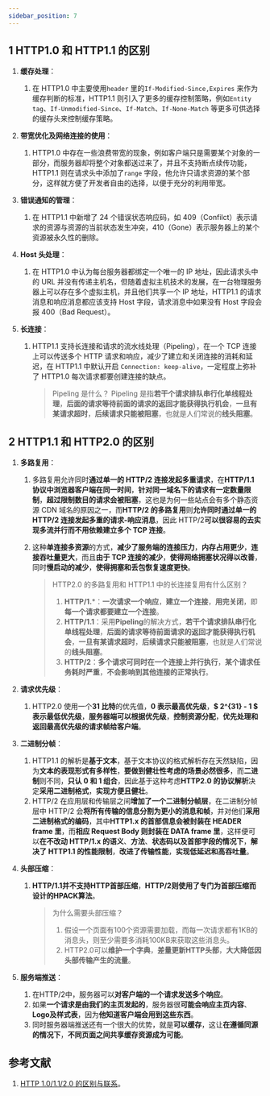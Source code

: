 ```yaml
---
sidebar_position: 7
---
```


## 1 HTTP1.0 和 HTTP1.1 的区别

1. **缓存处理**：

   1. 在 HTTP1.0 中主要使用`header` 里的`If-Modified-Since,Expires` 来作为缓存判断的标准，HTTP1.1 则引入了更多的缓存控制策略，例如`Entity tag`、`If-Unmodified-Since`、`If-Match`、`If-None-Match` 等更多可供选择的缓存头来控制缓存策略。
2. **带宽优化及网络连接的使用**：

   1. HTTP1.0 中存在一些浪费带宽的现象，例如客户端只是需要某个对象的一部分，而服务器却将整个对象都送过来了，并且不支持断点续传功能，HTTP1.1 则在请求头中添加了`range` 字段，他允许只请求资源的某个部分，这样就方便了开发者自由的选择，以便于充分的利用带宽。
3. **错误通知的管理**：

   1. 在 HTTP1.1 中新增了 24 个错误状态响应码，如 409（Confilct）表示请求的资源与资源的当前状态发生冲突，410（Gone）表示服务器上的某个资源被永久性的删除。
4. **Host 头处理**：

   1. 在 HTTP1.0 中认为每台服务器都绑定一个唯一的 IP 地址，因此请求头中的 URL 并没有传递主机名，但随着虚拟主机技术的发展，在一台物理服务器上可以存在多个虚拟主机，并且他们共享一个 IP 地址，HTTP1.1 的请求消息和响应消息都应该支持 Host 字段，请求消息中如果没有 Host 字段会报 400（Bad Request）。
5. **长连接**：

   1. HTTP1.1 支持长连接和请求的流水线处理（Pipeling），在一个 TCP 连接上可以传送多个 HTTP 请求和响应，减少了建立和关闭连接的消耗和延迟，在 HTTP1.1 中默认开启 `Connection: keep-alive`，一定程度上弥补了 HTTP1.0 每次请求都要创建连接的缺点。

      > Pipeling 是什么？
      > Pipeling 是指**若干个请求排队串行化单线程处理**，**后面的请求等待前面的请求的返回才能获得执行机会**，**一旦有某请求超时**，**后续请求只能被阻塞**，也就是人们常说的**线头阻塞**。
      >

## 2 HTTP1.1 和 HTTP2.0 的区别

1. **多路复用**：

   1. 多路复用允许同时**通过单一的 HTTP/2 连接发起多重请求**，在**HTTP/1.1 协议中浏览器客户端在同一时间**，**针对同一域名下的请求有一定数量限制**，**超过限制数目的请求会被阻塞**，这也是为何一些站点会有多个静态资源 CDN 域名的原因之一，而**HTTP/2 的多路复用**则**允许同时通过单一的 HTTP/2 连接发起多重的请求-响应消息**，因此 HTTP/2**可以很容易的去实现多流并行而不用依赖建立多个 TCP 连接**。
   2. 这种**单连接多资源**的方式，**减少了服务端的连接压力**，**内存占用更少**，**连接吞吐量更大**，而且**由于 TCP 连接的减少**，**使得网络拥塞状况得以改善**，同时**慢启动的减少**，**使得拥塞和丢包恢复速度更快**。

      > HTTP2.0 的多路复用和 HTTP1.1 中的长连接复用有什么区别？
      >
      > 1. **HTTP/1.**\*：**一次请求一个响应**，**建立一个连接**，**用完关闭**，即**每一个请求都要建立一个连接**。
      > 2. ****HTTP/1.1****：采用**Pipeling**的解决方式，**若干个请求排队串行化单线程处理**，**后面的请求等待前面请求的返回才能获得执行机会**，**一旦有某请求超时**，**后续请求只能被阻塞**，也就是人们常说的**线头阻塞**。
      > 3. **HTTP/2**：**多个请求可同时在一个连接上并行执行**，**某个请求任务耗时严重**，**不会影响到其他连接的正常执行**。
      >
2. **请求优先级**：

   1. HTTP2.0 使用一个**31 比特**的优先值，**0 表示最高优先级**，**$ 2^{31} - 1 $ 表示最低优先级**，**服务器端可以根据优先级**，**控制资源分配**，**优先处理和返回最高优先级的请求帧给客户端**。
3. **二进制分帧**：

   1. HTTP1.1 的解析是**基于文本**，基于文本协议的格式解析存在天然缺陷，因为**文本的表现形式有多样性**，**要做到健壮性考虑的场景必然很多**，而**二进制**则不同，**只认 0 和 1 组合**，因此基于这种考虑**HTTP2.0 的协议解析**决定**采用二进制格式**，**实现方便且健壮**。
   2. HTTP/2 在应用层和传输层之间**增加了一个二进制分帧层**，在二进制分帧层中 HTTP/2 会**将所有传输的信息分割为更小的消息和帧**，并对他们**采用二进制格式的编码**，其中**HTTP1.x 的首部信息会被封装在 HEADER frame 里**，而**相应 Request Body 则封装在 DATA frame 里**，这样便可以**在不改动 HTTP/1.x 的语义**、**方法**、**状态码以及首部字段的情况下**，**解决了 HTTP1.1 的性能限制**，**改进了传输性能**，**实现低延迟和高吞吐量**。
4. **头部压缩**：

   1. **HTTP/1.1并不支持HTTP首部压缩**，**HTTP/2则使用了专门为首部压缩而设计的HPACK算法**。

      > 为什么需要头部压缩？
      >
      > 1. 假设一个页面有100个资源需要加载，而每一次请求都有1KB的消息头，则至少需要多消耗100KB来获取这些消息头。
      > 2. HTTP2.0可以**维护一个字典**，**差量更新HTTP头部**，**大大降低因头部传输产生的流量**。
      >
5. **服务端推送**：

   1. 在HTTP/2中，服务器可以**对客户端的一个请求发送多个响应**。
   2. 如果**一个请求是由我们的主页发起的**，服务器很**可能会响应主页内容**、**Logo及样式表**，因为**他知道客户端会用到这些东西**。
   3. 同时服务器端推送还有一个很大的优势，就是**可以缓存**，这让**在遵循同源的情况下**，**不同页面之间共享缓存资源成为可能**。

## 参考文献

1. [HTTP 1.0/1.1/2.0 的区别与联系](https://www.cnblogs.com/lifan1998/p/14326703.html)。
